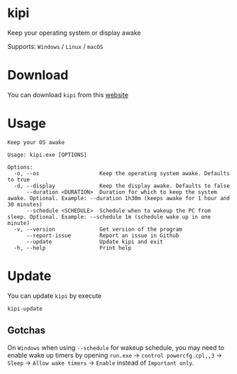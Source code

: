 # kipi

Keep your operating system or display awake

Supports: `Windows` / `Linux` / `macOS`

# Download

You can download `kipi` from this [website](https://thewh1teagle.github.io/kipi/)

# Usage

```console
Keep your OS awake

Usage: kipi.exe [OPTIONS]

Options:
  -o, --os                   Keep the operating system awake. Defaults to true
  -d, --display              Keep the display awake. Defaults to false
      --duration <DURATION>  Duration for which to keep the system awake. Optional. Example: --duration 1h30m (keeps awake for 1 hour and 30 minutes)
      --schedule <SCHEDULE>  Schedule when to wakeup the PC from sleep. Optional. Example: --schedule 1m (schedule wake up in one minute)
  -v, --version              Get version of the program
      --report-issue         Report an issue in Github
      --update               Update kipi and exit
  -h, --help                 Print help
```

# Update

You can update `kipi` by execute

```console
kipi-update
```

## Gotchas

On `Windows` when using `--schedule` for wakeup schedule, you may need to enable wake up timers by opening `run.exe` -> `control powercfg.cpl,,3` -> `Sleep` -> `Allow wake timers` -> `Enable` instead of `Important only`.